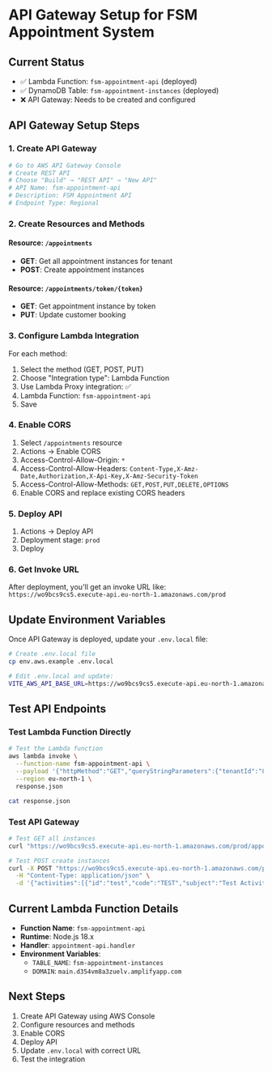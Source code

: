 # API Gateway Setup for FSM Appointment System

## Current Status
- ✅ Lambda Function: `fsm-appointment-api` (deployed)
- ✅ DynamoDB Table: `fsm-appointment-instances` (deployed)
- ❌ API Gateway: Needs to be created and configured

## API Gateway Setup Steps

### 1. Create API Gateway
```bash
# Go to AWS API Gateway Console
# Create REST API
# Choose "Build" → "REST API" → "New API"
# API Name: fsm-appointment-api
# Description: FSM Appointment API
# Endpoint Type: Regional
```

### 2. Create Resources and Methods

#### Resource: `/appointments`
- **GET**: Get all appointment instances for tenant
- **POST**: Create appointment instances

#### Resource: `/appointments/token/{token}`
- **GET**: Get appointment instance by token
- **PUT**: Update customer booking

### 3. Configure Lambda Integration

For each method:
1. Select the method (GET, POST, PUT)
2. Choose "Integration type": Lambda Function
3. Use Lambda Proxy integration: ✅
4. Lambda Function: `fsm-appointment-api`
5. Save

### 4. Enable CORS
1. Select `/appointments` resource
2. Actions → Enable CORS
3. Access-Control-Allow-Origin: `*`
4. Access-Control-Allow-Headers: `Content-Type,X-Amz-Date,Authorization,X-Api-Key,X-Amz-Security-Token`
5. Access-Control-Allow-Methods: `GET,POST,PUT,DELETE,OPTIONS`
6. Enable CORS and replace existing CORS headers

### 5. Deploy API
1. Actions → Deploy API
2. Deployment stage: `prod`
3. Deploy

### 6. Get Invoke URL
After deployment, you'll get an invoke URL like:
`https://wo9bcs9cs5.execute-api.eu-north-1.amazonaws.com/prod`

## Update Environment Variables

Once API Gateway is deployed, update your `.env.local` file:

```bash
# Create .env.local file
cp env.aws.example .env.local

# Edit .env.local and update:
VITE_AWS_API_BASE_URL=https://wo9bcs9cs5.execute-api.eu-north-1.amazonaws.com/prod
```

## Test API Endpoints

### Test Lambda Function Directly
```bash
# Test the Lambda function
aws lambda invoke \
  --function-name fsm-appointment-api \
  --payload '{"httpMethod":"GET","queryStringParameters":{"tenantId":"86810-111214"}}' \
  --region eu-north-1 \
  response.json

cat response.json
```

### Test API Gateway
```bash
# Test GET all instances
curl "https://wo9bcs9cs5.execute-api.eu-north-1.amazonaws.com/prod/appointments?tenantId=86810-111214"

# Test POST create instances
curl -X POST "https://wo9bcs9cs5.execute-api.eu-north-1.amazonaws.com/prod/appointments?tenantId=86810-111214" \
  -H "Content-Type: application/json" \
  -d '{"activities":[{"id":"test","code":"TEST","subject":"Test Activity","status":"OPEN","businessPartner":"test"}]}'
```

## Current Lambda Function Details
- **Function Name**: `fsm-appointment-api`
- **Runtime**: Node.js 18.x
- **Handler**: `appointment-api.handler`
- **Environment Variables**:
  - `TABLE_NAME`: `fsm-appointment-instances`
  - `DOMAIN`: `main.d354vm8a3zuelv.amplifyapp.com`

## Next Steps
1. Create API Gateway using AWS Console
2. Configure resources and methods
3. Enable CORS
4. Deploy API
5. Update `.env.local` with correct URL
6. Test the integration
